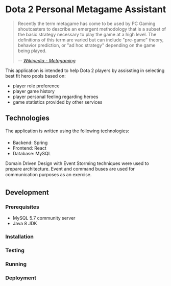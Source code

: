 # Dota 2 Personal Metagame Assistant

> Recently the term metagame has come to be used by PC Gaming shoutcasters to describe an emergent methodology that is a subset of the basic strategy necessary to play the game at a high level. The definitions of this term are varied but can include "pre-game" theory, behavior prediction, or "ad hoc strategy" depending on the game being played. 
>
> -- <cite>[Wikipedia - Metagaming](https://en.wikipedia.org/wiki/Metagaming#Computer_games)</cite>

This application is intended to help Dota 2 players by assissting in selecting best fit hero pools based on:
- player role preference
- player game history
- player personal feeling regarding heroes
- game statistics provided by other services

## Technologies

The application is written using the following technologies:
- Backend: Spring
- Frontend: React
- Database: MySQL

Domain Driven Design with Event Storming techniques were used to prepare architecture. Event and command buses are used for communication purposes as an exercise.

## Development

### Prerequisites

- MySQL 5.7 community server 
- Java 8 JDK 

### Installation

### Testing

### Running

### Deployment
